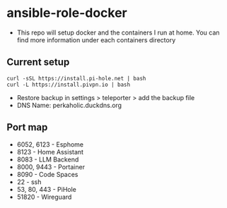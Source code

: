 # ansible-role-docker
+ This repo will setup docker and the containers I run at home. You can find more information under each containers directory

## Current setup
```
curl -sSL https://install.pi-hole.net | bash
curl -L https://install.pivpn.io | bash
```
+ Restore backup in settings > teleporter > add the backup file
+ DNS Name: perkaholic.duckdns.org

## Port map
+ 6052, 6123 - Esphome
+ 8123 - Home Assistant
+ 8083 - LLM Backend
+ 8000, 9443 - Portainer
+ 8090 - Code Spaces
+ 22 - ssh
+ 53, 80, 443 - PiHole
+ 51820 - Wireguard
